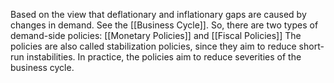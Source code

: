 Based on the view that deflationary and inflationary gaps are caused by changes in demand. See the [[Business Cycle]].
So, there are two types of demand-side policies: [[Monetary Policies]] and [[Fiscal Policies]]
The policies are also called stabilization policies, since they aim to reduce short-run instabilities. In practice, the policies aim to reduce severities of the business cycle.

